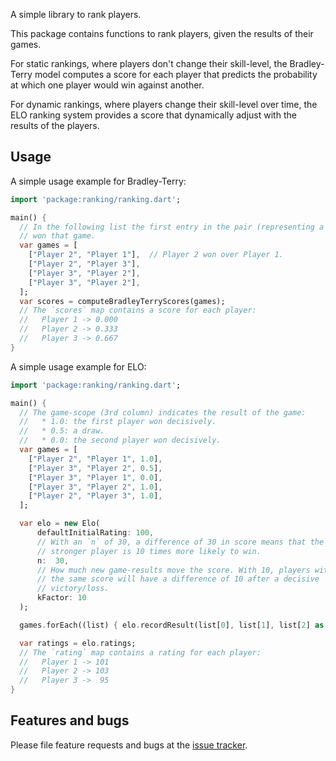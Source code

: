 A simple library to rank players.

This package contains functions to rank players, given the results
of their games.

For static rankings, where players don't change their skill-level,
the Bradley-Terry model computes a score for each player that
predicts the probability at which one player would win against another.

For dynamic rankings, where players change their skill-level over time,
the ELO ranking system provides a score that dynamically adjust with
the results of the players.

## Usage

A simple usage example for Bradley-Terry:

```dart
import 'package:ranking/ranking.dart';

main() {
  // In the following list the first entry in the pair (representing a game)
  // won that game.
  var games = [
    ["Player 2", "Player 1"],  // Player 2 won over Player 1.
    ["Player 2", "Player 3"],
    ["Player 3", "Player 2"],
    ["Player 3", "Player 2"],
  ];
  var scores = computeBradleyTerryScores(games);
  // The `scores` map contains a score for each player:
  //   Player 1 -> 0.000
  //   Player 2 -> 0.333
  //   Player 3 -> 0.667
}
```

A simple usage example for ELO:
```dart
import 'package:ranking/ranking.dart';

main() {
  // The game-scope (3rd column) indicates the result of the game:
  //   * 1.0: the first player won decisively.
  //   * 0.5: a draw.
  //   * 0.0: the second player won decisively.
  var games = [
    ["Player 2", "Player 1", 1.0],
    ["Player 3", "Player 2", 0.5],
    ["Player 3", "Player 1", 0.0],
    ["Player 3", "Player 2", 1.0],
    ["Player 2", "Player 3", 1.0],
  ];

  var elo = new Elo(
      defaultInitialRating: 100,
      // With an `n` of 30, a difference of 30 in score means that the
      // stronger player is 10 times more likely to win.
      n:  30,
      // How much new game-results move the score. With 10, players with
      // the same score will have a difference of 10 after a decisive
      // victory/loss.
      kFactor: 10
  );

  games.forEach((list) { elo.recordResult(list[0], list[1], list[2] as double); });

  var ratings = elo.ratings;
  // The `rating` map contains a rating for each player:
  //   Player 1 -> 101
  //   Player 2 -> 103
  //   Player 3 ->  95
}
```


## Features and bugs

Please file feature requests and bugs at the [issue tracker][tracker].

[tracker]: https://github.com/floitsch/ranking/issues
